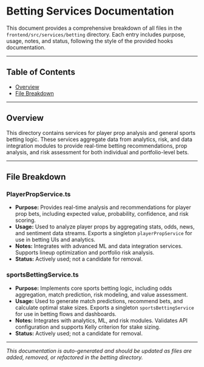 # Betting Services Documentation

This document provides a comprehensive breakdown of all files in the `frontend/src/services/betting` directory. Each entry includes purpose, usage, notes, and status, following the style of the provided hooks documentation.

---

## Table of Contents

- [Overview](#overview)
- [File Breakdown](#file-breakdown)

---

## Overview

This directory contains services for player prop analysis and general sports betting logic. These services aggregate data from analytics, risk, and data integration modules to provide real-time betting recommendations, prop analysis, and risk assessment for both individual and portfolio-level bets.

---

## File Breakdown

### PlayerPropService.ts

- **Purpose:** Provides real-time analysis and recommendations for player prop bets, including expected value, probability, confidence, and risk scoring.
- **Usage:** Used to analyze player props by aggregating stats, odds, news, and sentiment data streams. Exports a singleton `playerPropService` for use in betting UIs and analytics.
- **Notes:** Integrates with advanced ML and data integration services. Supports lineup optimization and portfolio risk analysis.
- **Status:** Actively used; not a candidate for removal.

### sportsBettingService.ts

- **Purpose:** Implements core sports betting logic, including odds aggregation, match prediction, risk modeling, and value assessment.
- **Usage:** Used to generate match predictions, recommend bets, and calculate optimal stake sizes. Exports a singleton `sportsBettingService` for use in betting flows and dashboards.
- **Notes:** Integrates with analytics, ML, and risk modules. Validates API configuration and supports Kelly criterion for stake sizing.
- **Status:** Actively used; not a candidate for removal.

---

_This documentation is auto-generated and should be updated as files are added, removed, or refactored in the betting directory._

